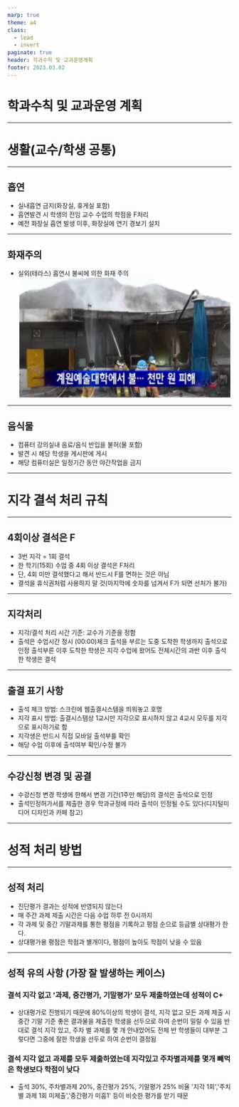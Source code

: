```yaml
---
marp: true
theme: a4
class:
  - lead
  - invert
paginate: true
header: 학과수칙 및 교과운영계획
footer: 2023.03.02
---
```


# 학과수칙 및 교과운영 계획

---
 
# 생활(교수/학생 공통)

---

## 흡연
- 실내흡연 금지(화장실, 휴게실 포함)
- 흡연발견 시 학생의 전임 교수 수업의 학점을 F처리
- 예전 화장실 흡연 발생 이후, 화장실에 연기 경보기 설치

---

## 화재주의
- 실외(테라스) 흡연시 불씨에 의한 화재 주의
![bg right:40% h:40%](../../Marp_images/Education/rule_fire.png)
 
---

## 음식물
- 컴퓨터 강의실내 음료/음식 반입을 불허(물 포함)
- 발견 시 해당 학생을 게시판에 게시
- 해당 컴퓨터실은 일정기간 동안 야간작업을 금지

---

# 지각 결석 처리 규칙

---

## 4회이상 결석은 F
- 3번 지각 = 1회 결석
- 한 학기(15회) 수업 중 4회 이상 결석은 F처리
- 단, 4회 미만 결석했다고 해서 반드시 F를 면하는 것은 아님
- 결석을 휴식권처럼 사용하지 말 것(마지막에 숫자를 넘겨서 F가 되면 선처가 불가)

---

## 지각처리
- 지각/결석 처리 시간 기준: 교수가 기준을 정함
- 출석은 수업시간 정시 (00:00)체크
출석을 부르는 도중 도착한 학생까지 출석으로 인정
출석부른 이후 도착한 학생은 지각
수업에 왔어도 전체시간의 과반 이후 출석한 학생은 결석

---

## 출결 표기 사항
- 출석 체크 방법: 스크린에 웹출결시스템을 띄워놓고 호명
- 지각 표시 방법: 출결시스템상 1교시만 지각으로 표시하지 않고 4교시 모두를 지각으로 표시하기로 함
- 지각생은 반드시 직접 모바일 출석부를 확인
- 해당 수업 이후에 출석여부 확인/수정 불가
---

## 수강신청 변경 및 공결
- 수강신청 변경 학생에 한해서 변경 기간(1주만 해당)의 결석은 출석으로 인정
- 출석인정허가서를 제출한 경우 학과규정에 따라 출석이 인정될 수도 있다(디지털미디어 디자인과 카페 참고)

---

# 성적 처리 방법

---

## 성적 처리
- 진단평가 결과는 성적에 반영되지 않는다
- 매 주간 과제 제출 시간은 다음 수업 하루 전 0시까지
- 각 과제 및 중간 기말과제를 통한 평점을 기록하고 평점 순으로 등급별 상대평가 한다.
- 상대평가용 평점은 학점과 별개이다, 평점이 높아도 학점이 낮을 수 있음

---

## 성적 유의 사항 (가장 잘 발생하는 케이스)
### 결석 지각 없고 '과제, 중간평가, 기말평가' 모두 제출하였는데 성적이 C+
- 상대평가로 진행되기 때문에 80%이상의 학생이 결석, 지각 없고 모든 과제 제출 시 중간 기말 기준 좋은 결과물을 제출한 학생을 선두으로 하여 순번이 밀릴 수 있음
반대로 결석 지각 있고, 주차 별 과제를 몇 개 안내었어도 전체 반 학생들이 대부분 그렇다면 그중에 잘한 학생을 선두로 하여 순번이 결정됨
### 결석 지각 없고 과제를 모두 제출하였는데 지각있고 주차별과제를 몇개 빼먹은 학생보다 학점이 낮다
- 출석 30%, 주차별과제 20%, 중간평가 25%, 기말평가 25% 비율
'지각 1회','주치별 과제 1회 미제출','중간평가 미흡1' 등이 비슷한 평가를 받기 때문
